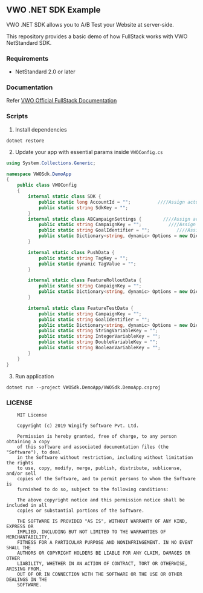 ## VWO .NET SDK Example

VWO .NET SDK allows you to A/B Test your Website at server-side.

This repository provides a basic demo of how FullStack works with VWO NetStandard SDK.

### Requirements

- NetStandard 2.0 or later

### Documentation

Refer [VWO Official FullStack Documentation](https://developers.vwo.com/reference#fullstack-introduction)
### Scripts

1. Install dependencies

```
dotnet restore
```

2. Update your app with essential params inside `VWOConfig.cs`

```c#
using System.Collections.Generic;

namespace VWOSdk.DemoApp
{
    public class VWOConfig
    {
        internal static class SDK {
            public static long AccountId = "";          ////Assign actual value;
            public static string SdkKey = "";
        }
        internal static class ABCampaignSettings {        ////Assign actual value;
            public static string CampaignKey = "";          ////Assign actual value;
            public static string GoalIdentifier = "";          ////Assign actual value;
            public static Dictionary<string, dynamic> Options = new Dictionary<string, dynamic>();
        }

        internal static class PushData {
            public static string TagKey = "";
            public static dynamic TagValue = "";
        }

        internal static class FeatureRolloutData {
            public static string CampaignKey = "";
            public static Dictionary<string, dynamic> Options = new Dictionary<string, dynamic>();
        }

        internal static class FeatureTestData {
            public static string CampaignKey = "";
            public static string GoalIdentifier = "";
            public static Dictionary<string, dynamic> Options = new Dictionary<string, dynamic>();
            public static string StringVariableKey = "";
            public static string IntegerVariableKey = "";
            public static string DoubleVariableKey = "";
            public static string BooleanVariableKey = "";
        }
    }
}

```

3. Run application

```
dotnet run --project VWOSdk.DemoApp/VWOSdk.DemoApp.csproj
```

### LICENSE

```text
    MIT License

    Copyright (c) 2019 Wingify Software Pvt. Ltd.

    Permission is hereby granted, free of charge, to any person obtaining a copy
    of this software and associated documentation files (the "Software"), to deal
    in the Software without restriction, including without limitation the rights
    to use, copy, modify, merge, publish, distribute, sublicense, and/or sell
    copies of the Software, and to permit persons to whom the Software is
    furnished to do so, subject to the following conditions:

    The above copyright notice and this permission notice shall be included in all
    copies or substantial portions of the Software.

    THE SOFTWARE IS PROVIDED "AS IS", WITHOUT WARRANTY OF ANY KIND, EXPRESS OR
    IMPLIED, INCLUDING BUT NOT LIMITED TO THE WARRANTIES OF MERCHANTABILITY,
    FITNESS FOR A PARTICULAR PURPOSE AND NONINFRINGEMENT. IN NO EVENT SHALL THE
    AUTHORS OR COPYRIGHT HOLDERS BE LIABLE FOR ANY CLAIM, DAMAGES OR OTHER
    LIABILITY, WHETHER IN AN ACTION OF CONTRACT, TORT OR OTHERWISE, ARISING FROM,
    OUT OF OR IN CONNECTION WITH THE SOFTWARE OR THE USE OR OTHER DEALINGS IN THE
    SOFTWARE.
```
